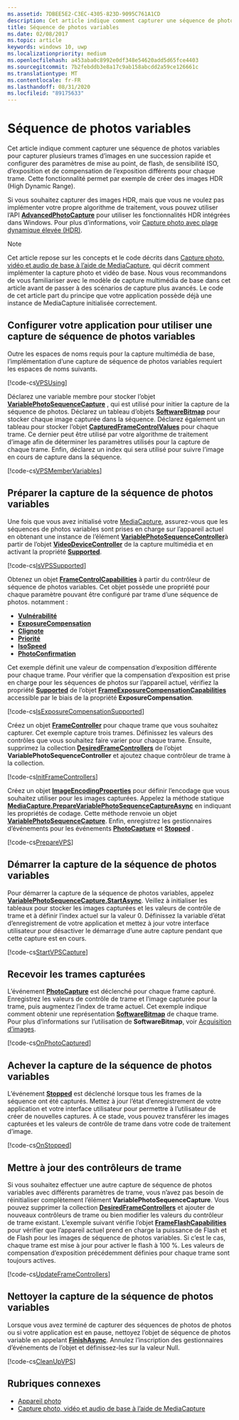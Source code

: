 ```yaml
---
ms.assetid: 7DBEE5E2-C3EC-4305-823D-9095C761A1CD
description: Cet article indique comment capturer une séquence de photos variables pour capturer plusieurs trames d’images en une succession rapide et configurer des paramètres de mise au point, de flash, de sensibilité ISO, d’exposition et de compensation de l’exposition différents pour chaque trame.
title: Séquence de photos variables
ms.date: 02/08/2017
ms.topic: article
keywords: windows 10, uwp
ms.localizationpriority: medium
ms.openlocfilehash: a453aba0c8992e0df348e54620add5d65fce4403
ms.sourcegitcommit: 7b2febddb3e8a17c9ab158abcdd2a59ce126661c
ms.translationtype: MT
ms.contentlocale: fr-FR
ms.lasthandoff: 08/31/2020
ms.locfileid: "89175633"
---
```

# <a name="variable-photo-sequence"></a>Séquence de photos variables



Cet article indique comment capturer une séquence de photos variables pour capturer plusieurs trames d’images en une succession rapide et configurer des paramètres de mise au point, de flash, de sensibilité ISO, d’exposition et de compensation de l’exposition différents pour chaque trame. Cette fonctionnalité permet par exemple de créer des images HDR (High Dynamic Range).

Si vous souhaitez capturer des images HDR, mais que vous ne voulez pas implémenter votre propre algorithme de traitement, vous pouvez utiliser l’API [**AdvancedPhotoCapture**](/uwp/api/Windows.Media.Capture.AdvancedPhotoCapture) pour utiliser les fonctionnalités HDR intégrées dans Windows. Pour plus d’informations, voir [Capture photo avec plage dynamique élevée (HDR)](high-dynamic-range-hdr-photo-capture.md).

> [!NOTE] 
> Cet article repose sur les concepts et le code décrits dans [Capture photo, vidéo et audio de base à l’aide de MediaCapture](basic-photo-video-and-audio-capture-with-MediaCapture.md), qui décrit comment implémenter la capture photo et vidéo de base. Nous vous recommandons de vous familiariser avec le modèle de capture multimédia de base dans cet article avant de passer à des scénarios de capture plus avancés. Le code de cet article part du principe que votre application possède déjà une instance de MediaCapture initialisée correctement.

## <a name="set-up-your-app-to-use-variable-photo-sequence-capture"></a>Configurer votre application pour utiliser une capture de séquence de photos variables

Outre les espaces de noms requis pour la capture multimédia de base, l’implémentation d’une capture de séquence de photos variables requiert les espaces de noms suivants.

[!code-cs[VPSUsing](./code/BasicMediaCaptureWin10/cs/MainPage.xaml.cs#SnippetVPSUsing)]

Déclarez une variable membre pour stocker l’objet [**VariablePhotoSequenceCapture**](/uwp/api/Windows.Media.Capture.Core.VariablePhotoSequenceCapture) , qui est utilisé pour initier la capture de la séquence de photos. Déclarez un tableau d’objets [**SoftwareBitmap**](/uwp/api/Windows.Graphics.Imaging.SoftwareBitmap) pour stocker chaque image capturée dans la séquence. Déclarez également un tableau pour stocker l’objet [**CapturedFrameControlValues**](/uwp/api/Windows.Media.Capture.CapturedFrameControlValues) pour chaque trame. Ce dernier peut être utilisé par votre algorithme de traitement d’image afin de déterminer les paramètres utilisés pour la capture de chaque trame. Enfin, déclarez un index qui sera utilisé pour suivre l’image en cours de capture dans la séquence.

[!code-cs[VPSMemberVariables](./code/BasicMediaCaptureWin10/cs/MainPage.xaml.cs#SnippetVPSMemberVariables)]

## <a name="prepare-the-variable-photo-sequence-capture"></a>Préparer la capture de la séquence de photos variables

Une fois que vous avez initialisé votre [MediaCapture](./index.md), assurez-vous que les séquences de photos variables sont prises en charge sur l’appareil actuel en obtenant une instance de l’élément [**VariablePhotoSequenceController**](/uwp/api/Windows.Media.Devices.Core.VariablePhotoSequenceController)à partir de l’objet [**VideoDeviceController**](/uwp/api/Windows.Media.Devices.VideoDeviceController) de la capture multimédia et en activant la propriété [**Supported**](/uwp/api/windows.media.devices.core.variablephotosequencecontroller.supported).

[!code-cs[IsVPSSupported](./code/BasicMediaCaptureWin10/cs/MainPage.xaml.cs#SnippetIsVPSSupported)]

Obtenez un objet [**FrameControlCapabilities**](/uwp/api/Windows.Media.Devices.Core.FrameControlCapabilities) à partir du contrôleur de séquence de photos variables. Cet objet possède une propriété pour chaque paramètre pouvant être configuré par trame d’une séquence de photos. notamment :

-   [**Vulnérabilité**](/uwp/api/windows.media.devices.core.framecontrolcapabilities.exposure)
-   [**ExposureCompensation**](/uwp/api/windows.media.devices.core.framecontrolcapabilities.exposurecompensation)
-   [**Clignote**](/uwp/api/windows.media.devices.core.framecontrolcapabilities.flash)
-   [**Priorité**](/uwp/api/windows.media.devices.core.framecontrolcapabilities.focus)
-   [**IsoSpeed**](/uwp/api/windows.media.devices.core.framecontrolcapabilities.isospeed)
-   [**PhotoConfirmation**](/uwp/api/windows.media.devices.core.framecontrolcapabilities.photoconfirmationsupported)

Cet exemple définit une valeur de compensation d’exposition différente pour chaque trame. Pour vérifier que la compensation d’exposition est prise en charge pour les séquences de photos sur l’appareil actuel, vérifiez la propriété [**Supported**](/uwp/api/windows.media.devices.exposurecompensationcontrol.supported) de l’objet [**FrameExposureCompensationCapabilities**](/uwp/api/Windows.Media.Devices.Core.FrameExposureCompensationCapabilities) accessible par le biais de la propriété **ExposureCompensation**.

[!code-cs[IsExposureCompensationSupported](./code/BasicMediaCaptureWin10/cs/MainPage.xaml.cs#SnippetIsExposureCompensationSupported)]

Créez un objet [**FrameController**](/uwp/api/Windows.Media.Devices.Core.FrameController) pour chaque trame que vous souhaitez capturer. Cet exemple capture trois trames. Définissez les valeurs des contrôles que vous souhaitez faire varier pour chaque trame. Ensuite, supprimez la collection [**DesiredFrameControllers**](/uwp/api/windows.media.devices.core.variablephotosequencecontroller.desiredframecontrollers) de l’objet **VariablePhotoSequenceController** et ajoutez chaque contrôleur de trame à la collection.

[!code-cs[InitFrameControllers](./code/BasicMediaCaptureWin10/cs/MainPage.xaml.cs#SnippetInitFrameControllers)]

Créez un objet [**ImageEncodingProperties**](/uwp/api/Windows.Media.MediaProperties.ImageEncodingProperties) pour définir l’encodage que vous souhaitez utiliser pour les images capturées. Appelez la méthode statique [**MediaCapture.PrepareVariablePhotoSequenceCaptureAsync**](/uwp/api/windows.media.capture.mediacapture.preparevariablephotosequencecaptureasync) en indiquant les propriétés de codage. Cette méthode renvoie un objet [**VariablePhotoSequenceCapture**](/uwp/api/Windows.Media.Capture.Core.VariablePhotoSequenceCapture). Enfin, enregistrez les gestionnaires d’événements pour les événements [**PhotoCapture**](/uwp/api/windows.media.capture.core.variablephotosequencecapture.photocaptured) et [**Stopped**](/uwp/api/windows.media.capture.core.variablephotosequencecapture.stopped) .

[!code-cs[PrepareVPS](./code/BasicMediaCaptureWin10/cs/MainPage.xaml.cs#SnippetPrepareVPS)]

## <a name="start-the-variable-photo-sequence-capture"></a>Démarrer la capture de la séquence de photos variables

Pour démarrer la capture de la séquence de photos variables, appelez [**VariablePhotoSequenceCapture.StartAsync**](/uwp/api/windows.media.capture.core.variablephotosequencecapture.startasync). Veillez à initialiser les tableaux pour stocker les images capturées et les valeurs de contrôle de trame et à définir l’index actuel sur la valeur 0. Définissez la variable d’état d’enregistrement de votre application et mettez à jour votre interface utilisateur pour désactiver le démarrage d’une autre capture pendant que cette capture est en cours.

[!code-cs[StartVPSCapture](./code/BasicMediaCaptureWin10/cs/MainPage.xaml.cs#SnippetStartVPSCapture)]

## <a name="receive-the-captured-frames"></a>Recevoir les trames capturées

L’événement [**PhotoCapture**](/uwp/api/windows.media.capture.core.variablephotosequencecapture.photocaptured) est déclenché pour chaque frame capturé. Enregistrez les valeurs de contrôle de trame et l’image capturée pour la trame, puis augmentez l’index de trame actuel. Cet exemple indique comment obtenir une représentation [**SoftwareBitmap**](/uwp/api/Windows.Graphics.Imaging.SoftwareBitmap) de chaque trame. Pour plus d’informations sur l’utilisation de **SoftwareBitmap**, voir [Acquisition d’images](imaging.md).

[!code-cs[OnPhotoCaptured](./code/BasicMediaCaptureWin10/cs/MainPage.xaml.cs#SnippetOnPhotoCaptured)]

## <a name="handle-the-completion-of-the-variable-photo-sequence-capture"></a>Achever la capture de la séquence de photos variables

L’événement [**Stopped**](/uwp/api/windows.media.capture.core.variablephotosequencecapture.stopped) est déclenché lorsque tous les frames de la séquence ont été capturés. Mettez à jour l’état d’enregistrement de votre application et votre interface utilisateur pour permettre à l’utilisateur de créer de nouvelles captures. À ce stade, vous pouvez transférer les images capturées et les valeurs de contrôle de trame dans votre code de traitement d’image.

[!code-cs[OnStopped](./code/BasicMediaCaptureWin10/cs/MainPage.xaml.cs#SnippetOnStopped)]

## <a name="update-frame-controllers"></a>Mettre à jour des contrôleurs de trame

Si vous souhaitez effectuer une autre capture de séquence de photos variables avec différents paramètres de trame, vous n’avez pas besoin de réinitialiser complètement l’élément **VariablePhotoSequenceCapture**. Vous pouvez supprimer la collection [**DesiredFrameControllers**](/uwp/api/windows.media.devices.core.variablephotosequencecontroller.desiredframecontrollers) et ajouter de nouveaux contrôleurs de trame ou bien modifier les valeurs du contrôleur de trame existant. L’exemple suivant vérifie l’objet [**FrameFlashCapabilities**](/uwp/api/Windows.Media.Devices.Core.FrameFlashCapabilities) pour vérifier que l’appareil actuel prend en charge la puissance de Flash et de Flash pour les images de séquence de photos variables. Si c’est le cas, chaque trame est mise à jour pour activer le flash à 100 %. Les valeurs de compensation d’exposition précédemment définies pour chaque trame sont toujours actives.

[!code-cs[UpdateFrameControllers](./code/BasicMediaCaptureWin10/cs/MainPage.xaml.cs#SnippetUpdateFrameControllers)]

## <a name="clean-up-the-variable-photo-sequence-capture"></a>Nettoyer la capture de la séquence de photos variables

Lorsque vous avez terminé de capturer des séquences de photos de photos ou si votre application est en pause, nettoyez l’objet de séquence de photos variable en appelant [**FinishAsync**](/uwp/api/windows.media.capture.core.variablephotosequencecapture.finishasync). Annulez l’inscription des gestionnaires d’événements de l’objet et définissez-les sur la valeur Null.

[!code-cs[CleanUpVPS](./code/BasicMediaCaptureWin10/cs/MainPage.xaml.cs#SnippetCleanUpVPS)]

## <a name="related-topics"></a>Rubriques connexes

* [Appareil photo](camera.md)
* [Capture photo, vidéo et audio de base à l’aide de MediaCapture](basic-photo-video-and-audio-capture-with-MediaCapture.md)
 

 